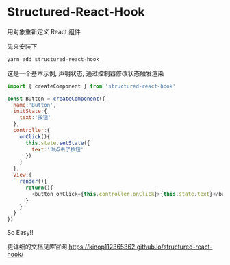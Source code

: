 # Structured-React-Hook

用对象重新定义 React 组件

先来安装下
```js
yarn add structured-react-hook

```

这是一个基本示例, 声明状态, 通过控制器修改状态触发渲染

```js
import { createComponent } from 'structured-react-hook'

const Button = createComponent({
  name:'Button',
  initState:{
    text:'按钮'
  },
  controller:{
    onClick(){
      this.state.setState({
        text:'你点击了按钮'
      })
    }
  },
  view:{
    render(){
      return(){
        <button onClick={this.controller.onClick}>{this.state.text}</button>
      }
    }
  }
})
```

So Easy!!

更详细的文档见库官网 https://kinop112365362.github.io/structured-react-hook/
